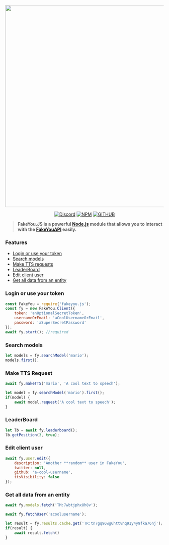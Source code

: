 <div align="center">
    <p><img src="https://user-images.githubusercontent.com/82254221/181195262-bd1ca7bb-9788-4155-acb5-1e5d072436f4.png" width="640"/></p>
	<p><a href="https://discord.gg/H72KFXm"><img src="https://img.shields.io/static/v1?label=DISCORD&message=FakeYou&color=7289da&style=for-the-badge" alt="Discord" /></a> <a href="https://www.npmjs.com/package/fakeyou.js"><img src="https://img.shields.io/npm/v/fakeyou.js?label=NPM&color=red&style=for-the-badge" alt="NPM" /></a> <a href="https://github.com/leunamcrack/fakeyou.js"><img src="https://img.shields.io/github/license/leunamcrack/fakeyou.js?style=for-the-badge" alt="GITHUB" /></a>
	</p>
</div>

> **FakeYou.JS is a powerful [Node.js](https://nodejs.org) module that allows you to interact with the [FakeYouAPI](https://docs.fakeyou.com) easily.**

### Features
* [Login or use your token](#login-or-use-your-token)
* [Search models](#search-models)
* [Make TTS requests](#make-tts-request)
* [LeaderBoard](#leaderboard)
* [Edit client user](#edit-client-user)
* [Get all data from an entity](#get-all-data-from-an-entity)

### Login or use your token
```js
const FakeYou = require('fakeyou.js');
const fy = new FakeYou.Client({
    token: 'anOptionalSecretToken',
    usernameOrEmail: 'aCoolUsernameOrEmail',
    password: 'aSuperSecretPassword'
});
await fy.start(); //required
```

### Search models
```js
let models = fy.searchModel('mario');
models.first();
```

### Make TTS Request
```js
await fy.makeTTS('mario', 'A cool text to speech');

let model = fy.searchModel('mario').first();
if(model) {
    await model.request('A cool text to speech');
}
```

### LeaderBoard
```js
let lb = await fy.leaderboard();
lb.getPosition(3, true);
```

### Edit client user
```js
await fy.user.edit({
    description: 'Another **random** user in FakeYou',
    twitter: null,
    github: 'a-cool-username',
    ttsVisibility: false
});
```

### Get all data from an entity
```js
await fy.models.fetch('TM:7wbtjphx8h8v');

await fy.fetchUser('acoolusername');

let result = fy.results.cache.get('TR:tn7gq96wg6httvnq91y4y9fka76nj');
if(result) {
    await result.fetch()
}
```